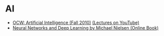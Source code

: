 # AI

 - [OCW: Artificial Intelligence (Fall 2010)](https://ocw.mit.edu/courses/electrical-engineering-and-computer-science/6-034-artificial-intelligence-fall-2010/) [(Lectures on YouTube)](https://www.youtube.com/playlist?list=PLUl4u3cNGP63gFHB6xb-kVBiQHYe_4hSi)
 - [Neural Networks and Deep Learning by Michael Nielsen (Online Book)](http://neuralnetworksanddeeplearning.com/index.html)
